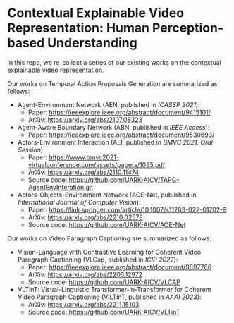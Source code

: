 # Contextual Explainable Video Representation: Human Perception-based Understanding

In this repo, we re-collect a series of our existing works on the contextual explainable video representation.

Our works on Temporal Action Proposals Generation are summarized as follows:

- Agent-Environment Network (AEN, published in *ICASSP 2021*):
  - Paper: https://ieeexplore.ieee.org/abstract/document/9415101/
  - ArXiv: https://arxiv.org/abs/2107.08323
- Agent-Aware Boundary Network (ABN, published in *IEEE Access*):
  - Paper: https://ieeexplore.ieee.org/abstract/document/9530693/
- Actors-Environment Interaction (AEI, published in *BMVC 2021, Oral Session*):
  - Paper: https://www.bmvc2021-virtualconference.com/assets/papers/1095.pdf
  - ArXiv: https://arxiv.org/abs/2110.11474
  - Source code: https://github.com/UARK-AICV/TAPG-AgentEnvInteration.git
- Actors-Objects-Environment Network (AOE-Net, published in *International Journal of Computer Vision*):
  - Paper: https://link.springer.com/article/10.1007/s11263-022-01702-9
  - ArXiv: https://arxiv.org/abs/2210.02578
  - Source code: https://github.com/UARK-AICV/AOE-Net

Our works on Video Paragraph Captioning are summarized as follows:
- Vision-Language with Contrastive Learning for Coherent Video Paragraph Captioning (VLCap, published in *ICIP 2022*):
  - Paper: https://ieeexplore.ieee.org/abstract/document/9897766
  - ArXiv: https://arxiv.org/abs/2206.12972
  - Source code: https://github.com/UARK-AICV/VLCAP
- VLTinT: Visual-Linguistic Transformer-in-Transformer for Coherent Video Paragraph Captioning (VlLTinT, published in *AAAI 2023*):
  - ArXiv: https://arxiv.org/abs/2211.15103
  - Source code: https://github.com/UARK-AICV/VLTinT
